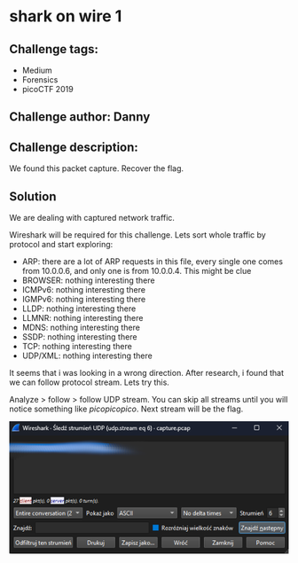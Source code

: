 # shark on wire 1
## Challenge tags:
- Medium
- Forensics
- picoCTF 2019

## Challenge author: Danny
## Challenge description:
We found this packet capture. Recover the flag.

## Solution
We are dealing with captured network traffic. 

Wireshark will be required for this challenge. Lets sort whole traffic by protocol and start exploring:
- ARP: there are a lot of ARP requests in this file, every single one comes from 10.0.0.6, and only one is from 10.0.0.4. This might be clue
- BROWSER: nothing interesting there
- ICMPv6: nothing interesting there
- IGMPv6: nothing interesting there
- LLDP: nothing interesting there
- LLMNR: nothing interesting there
- MDNS: nothing interesting there
- SSDP: nothing interesting there
- TCP: nothing interesting there
- UDP/XML: nothing interesting there

It seems that i was looking in a wrong direction. After research, i found that we can follow protocol stream. Lets try this.

Analyze > follow > follow UDP stream. You can skip all streams until you will notice something like *picopicopico*. Next stream will be the flag.

![image missing?](./content/shark_on_wire_01.png)
